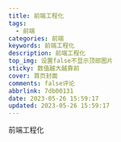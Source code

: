 ```yaml
---
title: 前端工程化
tags:
  - 前端
categories: 前端
keywords: 前端工程化
description: 前端工程化
top_img: 设置false不显示顶部图片
sticky: 数值越大越靠前
cover: 首页封面
comments: false评论
abbrlink: 7db00131
date: 2023-05-26 15:59:17
updated: 2023-05-26 15:59:17
---
```

前端工程化
<!-- more -->












































